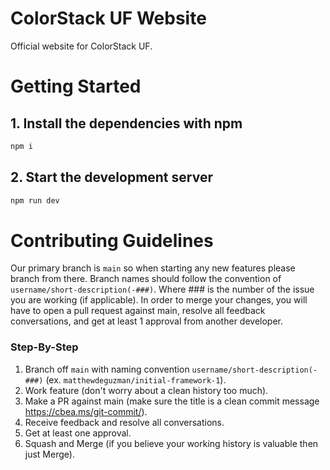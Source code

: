 # ColorStack UF Website

Official website for ColorStack UF.

# Getting Started

## 1. Install the dependencies with npm

```bash
npm i
```

## 2. Start the development server

```bash
npm run dev
```

# Contributing Guidelines

Our primary branch is `main` so when starting any new features please branch from there.
Branch names should follow the convention of `username/short-description(-###)`. Where ###
is the number of the issue you are working (if applicable). In order to merge your changes,
you will have to open a pull request against main, resolve all feedback conversations, and
get at least 1 approval from another developer.

### Step-By-Step

1. Branch off `main` with naming convention `username/short-description(-###)` (ex. `matthewdeguzman/initial-framework-1`).
2. Work feature (don't worry about a clean history too much).
3. Make a PR against main (make sure the title is a clean commit message https://cbea.ms/git-commit/).
4. Receive feedback and resolve all conversations.
5. Get at least one approval.
6. Squash and Merge (if you believe your working history is valuable then just Merge).
